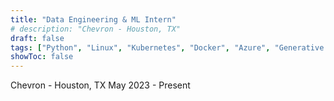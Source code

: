 ```yaml
---
title: "Data Engineering & ML Intern"
# description: "Chevron - Houston, TX"
draft: false
tags: ["Python", "Linux", "Kubernetes", "Docker", "Azure", "Generative AI"]
showToc: false
---
```

Chevron - Houston, TX
May 2023 - Present